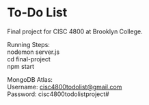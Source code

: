 # To-Do List
Final project for CISC 4800 at Brooklyn College.

Running Steps: </br>
nodemon server.js </br>
cd final-project </br>
npm start

MongoDB Atlas: </br>
Username: cisc4800todolist@gmail.com </br>
Password: cisc4800todolistproject#
